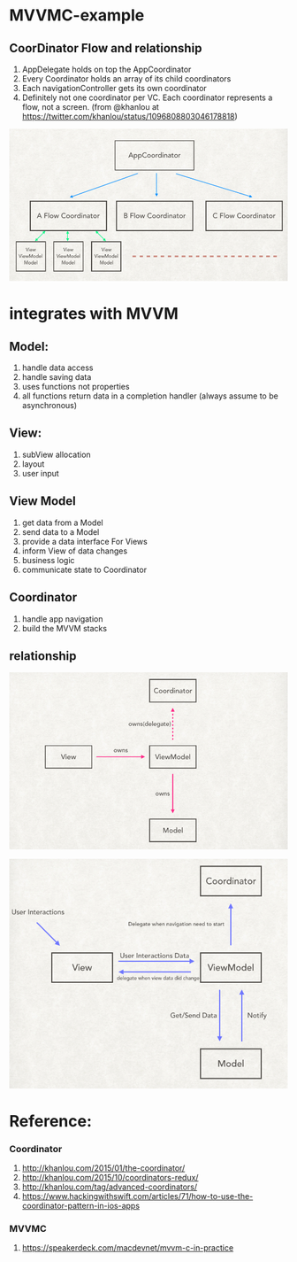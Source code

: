 # MVVMC-example
## CoorDinator Flow and relationship
1. AppDelegate holds on top the AppCoordinator
2. Every Coordinator holds an array of its child coordinators
3. Each navigationController gets its own coordinator
4. Definitely not one coordinator per VC. Each coordinator represents a flow, not a screen. (from @khanlou at https://twitter.com/khanlou/status/1096808803046178818)

![image](https://github.com/masonchang1991/MVVMC-example/blob/master/Coordinator%20Flow.png)

# integrates with MVVM

## Model:
1. handle data access
2. handle saving data
3. uses functions not properties
4. all functions return data in a completion handler (always assume to be asynchronous)

## View:
1. subView allocation
2. layout
3. user input

## View Model
1. get data from a Model
2. send data to a Model
3. provide a data interface For Views
4. inform View of data changes
5. business logic
6. communicate state to Coordinator

## Coordinator
1. handle app navigation
2. build the MVVM stacks


## relationship
![image](https://github.com/masonchang1991/MVVMC-example/blob/master/MVVMC%20relationship1.png)

![image](https://github.com/masonchang1991/MVVMC-example/blob/master/MVVMC%20relationship2.png)


# Reference:
### Coordinator
1. http://khanlou.com/2015/01/the-coordinator/
2. http://khanlou.com/2015/10/coordinators-redux/
3. http://khanlou.com/tag/advanced-coordinators/
4. https://www.hackingwithswift.com/articles/71/how-to-use-the-coordinator-pattern-in-ios-apps
### MVVMC
1. https://speakerdeck.com/macdevnet/mvvm-c-in-practice

